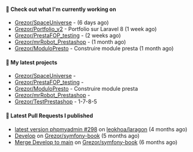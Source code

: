 #### 👷 Check out what I'm currently working on

- [Grezor/SpaceUniverse](https://github.com/Grezor/SpaceUniverse) -  (6 days ago)
- [Grezor/Portfolio_v2](https://github.com/Grezor/Portfolio_v2) - Portfolio sur Laravel 8 (1 week ago)
- [Grezor/PrestaFOP_testing](https://github.com/Grezor/PrestaFOP_testing) -  (2 weeks ago)
- [Grezor/mrRobot_Prestashop](https://github.com/Grezor/mrRobot_Prestashop) -  (1 month ago)
- [Grezor/ModuloPresto](https://github.com/Grezor/ModuloPresto) - Construire module presta (1 month ago)

#### 🌱 My latest projects

- [Grezor/SpaceUniverse](https://github.com/Grezor/SpaceUniverse) - 
- [Grezor/PrestaFOP_testing](https://github.com/Grezor/PrestaFOP_testing) - 
- [Grezor/ModuloPresto](https://github.com/Grezor/ModuloPresto) - Construire module presta
- [Grezor/mrRobot_Prestashop](https://github.com/Grezor/mrRobot_Prestashop) - 
- [Grezor/TestPrestashop](https://github.com/Grezor/TestPrestashop) - 1-7-8-5

#### 🔨 Latest Pull Requests I published

- [latest version phpmyadmin #298](https://github.com/leokhoa/laragon/pull/299) on [leokhoa/laragon](https://github.com/leokhoa/laragon) (4 months ago)
- [Develop](https://github.com/Grezor/symfony-book/pull/2) on [Grezor/symfony-book](https://github.com/Grezor/symfony-book) (5 months ago)
- [Merge Develop to main](https://github.com/Grezor/symfony-book/pull/1) on [Grezor/symfony-book](https://github.com/Grezor/symfony-book) (6 months ago)
